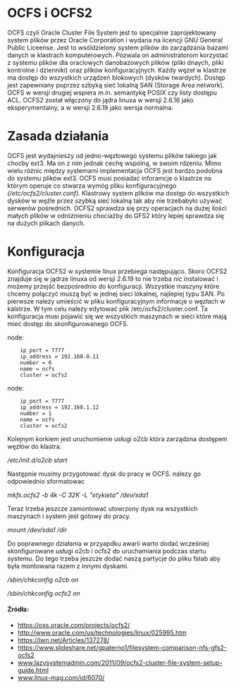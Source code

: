 #  OCFS i OCFS2

OCFS czyli Oracle Cluster File System jest to specjalnie zaprojektowany system plików przez Oracle Corporation i wydana na licencji GNU General Public Liceense. Jest to wsóldzielony system plików do zarządzania bazami danych w klastrach komputerowych. Pozwala on administratorom korzystać z systemu plików dla oraclowych danobazowych plików (pliki dnaych, pliki kontrolne i dzienniki) oraz plików konfiguracyjnych. Każdy węzeł w klastrze ma dostęp do wszystkich urządzeń blokowych (dysków twardych). Dostęp jest zapewniany poprzez szbyką sieć lokalną SAN (Storage Area network).
OCFS w wersji drugiej wspiera m.in. semantykę POSIX czy listy dostępu ACL. 
OCFS2 został włączony do jądra linuxa w wersji 2.6.16 jako eksperymentalny, a w wersji 2.6.19 jako wersja normalna.

# Zasada działania

OCFS jest wydajnieszy od jedno-węzłowego systemu plików takiego jak chocby ext3. Ma on z nim jednak cechę wspólną, w swoim rdzeniu. Mimo wielu różnic między systemami implementacja OCFS jest bardzo podobna do systemu plików ext3. OCFS musi posiadać inforamcje o klastrze na którym operuje co stwarza wymóg pliku konfiguracyjnego *(/etc/ocfs2/cluster.conf)*. Klastrowy system plików ma dostęp do wszystkich dysków w węźle przez szybką sieć lokalną tak aby nie trzebabyło używać serwerów pośrednich. OCFS2 sprawdza się przy operacjach na dużej ilości małych plików w odróżnieniu chociażby do GFS2 który lepiej sprawdza się na dużych plikach danych.

# Konfiguracja

Konfiguracja OCFS2 w systemie linux przebiega następująco. 
Skoro OCFS2 znajduje się w jądrze linuxa od wersji 2.6.19 to nie trzeba nic instalować i możemy przejść bezpośrednio do konfiguracji. Wszystkie maszyny które chcemy połączyć muszą być w jednej sieci lokalnej, najlepiej typu SAN. 
Po pierwsze należy umieścić w pliku konfiguracyjnym informacje o węzłach w kalstrze. W tym celu należy edytować plik /etc/ocfs2/cluster.conf. Ta konfiguracja musi pojawić się we wszystkich maszynach w sieci które mają mieć dostęp do skonfigurowanego OCFS.

node:

        ip_port = 7777
        ip_address = 192.168.0.11
        number = 0
        name = ocfs
        cluster = ocfs2

node:

        ip_port = 7777
        ip_address = 192.168.1.12
        number = 1
        name = ocfs
        cluster = ocfs2

Kolejnym korkiem jest uruchomienie usługi o2cb która zarządzna dostępem węzłów do klastra.

*/etc/init.d/o2cb start*

Następnie musimy przygotować dysk do pracy w OCFS. nalezy go odpowiednio sformatowac

*mkfs.ocfs2 -b 4k -C 32K -L "etykieta" /dev/sda1*

Teraz trzeba jeszcze zamontować utowrzony dysk na wszystkich maszynach i system jest gotowy do pracy.

*mount /dev/sda1 /dir*

Do poprawnego działania w przyapdku awarii warto dodać  wcześniej skonfigurowane usługi o2cb i ocfs2 do uruchamiania podczas startu systemu. Do tego trzeba jeszcze dodać naszą partycje do pliku fstab aby była montowana razem z innymi dyskami.

*/sbin/chkconfig o2cb on*

*/sbin/chkconfig ocfs2 on*

#### Żródła:

- https://oss.oracle.com/projects/ocfs2/
- http://www.oracle.com/us/technologies/linux/025995.htm
- https://lwn.net/Articles/137278/
- https://www.slideshare.net/gpaterno1/filesystem-comparison-nfs-gfs2-ocfs2
- www.lazysystemadmin.com/2011/09/ocfs2-cluster-file-system-setup-guide.html
- www.linux-mag.com/id/6070/
